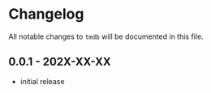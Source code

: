 # Changelog

All notable changes to `tmdb` will be documented in this file.

## 0.0.1 - 202X-XX-XX

- initial release
